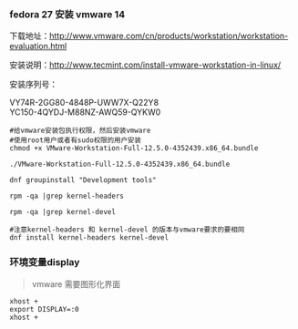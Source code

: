 ### fedora 27 安装 vmware 14

下载地址：http://www.vmware.com/cn/products/workstation/workstation-evaluation.html

安装说明：http://www.tecmint.com/install-vmware-workstation-in-linux/

安装序列号：  

VY74R-2GG80-4848P-UWW7X-Q22Y8  
YC150-4QYDJ-M88NZ-AWQ59-QYKW0


    #给vmware安装包执行权限，然后安装vmware
    #使用root用户或者有sudo权限的用户安装
    chmod +x VMware-Workstation-Full-12.5.0-4352439.x86_64.bundle
    
    ./VMware-Workstation-Full-12.5.0-4352439.x86_64.bundle
    
    dnf groupinstall "Development tools" 
    
    rpm -qa |grep kernel-headers
    
    rpm -qa |grep kernel-devel
    
    #注意kernel-headers 和 kernel-devel 的版本与vmware要求的要相同
    dnf install kernel-headers kernel-devel
    
    
### 环境变量display
> vmware 需要图形化界面 

    xhost +
    export DISPLAY=:0
    xhost +



